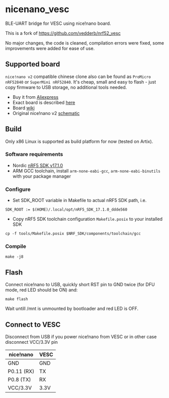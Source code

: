 # nicenano_vesc

BLE-UART bridge for VESC using nice!nano board.

This is a fork of https://github.com/vedderb/nrf52_vesc

No major changes, the code is cleaned, compilation errors were fixed, some improvements were added
for ease of use.

## Supported board

`nice!nano v2` compatible chinese clone also can be found as `ProMicro nRF52840` or `SuperMini nRF52840`.
It's cheap, small and easy to flash - just copy firmware to USB storage, no additional tools needed.

* Buy it from [Aliexpress](https://www.aliexpress.com/w/wholesale-nice-nano-v2-nfr52840-board.html)
* Exact board is described [here](https://kriscables.com/supermini-nrf52840/)
* Board [wiki](https://github.com/joric/nrfmicro/wiki/Alternatives#supermini-nrf52840)
* Original nice!nano v2 [schematic](https://nicekeyboards.com/docs/nice-nano/pinout-schematic)

## Build

Only x86 Linux is supported as build platform for now (tested on Artix).

### Software requirements

* Nordic [nRF5 SDK v17.1.0](https://www.nordicsemi.com/Products/Development-software/nRF5-SDK/Download)
* ARM GCC toolchain, install `arm-none-eabi-gcc`, `arm-none-eabi-binutils` with your package manager

### Configure

* Set SDK_ROOT variable in Makefile to actual nRF5 SDK path, i.e.

```
SDK_ROOT := $(HOME)/.local/opt/nRF5_SDK_17.1.0_ddde560
```

* Copy nRF5 SDK toolchain configuration `Makefile.posix` to your installed SDK

```
cp -f tools/Makefile.posix $NRF_SDK/components/toolchain/gcc
```

### Compile

```
make -j8
```

## Flash

Connect nice!nano to USB, quickly short RST pin to GND twice (for DFU mode, red LED should be ON) and:

```
make flash
```

Wait untill /mnt is unmounted by bootloader and red LED is OFF.

## Connect to VESC

Disconnect from USB if you power nice!nano from VESC or in other case disconnect VCC/3.3V pin

| nice!nano  | VESC
|------------|-----------
| GND        | GND
| P0.11 (RX) | TX
| P0.8 (TX)  | RX
| VCC/3.3V   | 3.3V
